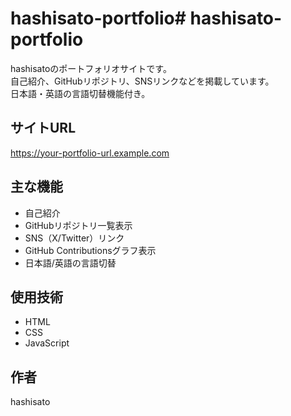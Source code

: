 # hashisato-portfolio# hashisato-portfolio

hashisatoのポートフォリオサイトです。  
自己紹介、GitHubリポジトリ、SNSリンクなどを掲載しています。  
日本語・英語の言語切替機能付き。

## サイトURL
https://your-portfolio-url.example.com

## 主な機能
- 自己紹介
- GitHubリポジトリ一覧表示
- SNS（X/Twitter）リンク
- GitHub Contributionsグラフ表示
- 日本語/英語の言語切替

## 使用技術
- HTML
- CSS
- JavaScript

## 作者
hashisato